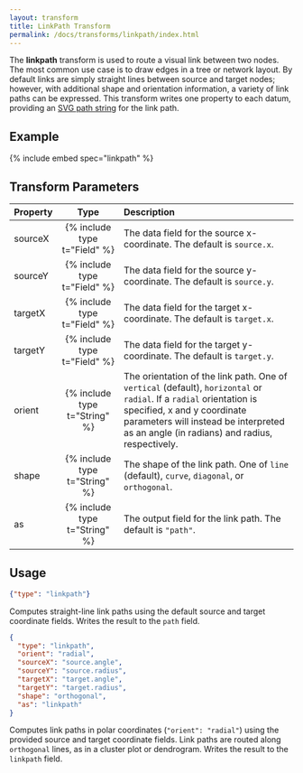 ```yaml
---
layout: transform
title: LinkPath Transform
permalink: /docs/transforms/linkpath/index.html
---
```


The **linkpath** transform is used to route a visual link between two nodes. The most common use case is to draw edges in a tree or network layout. By default links are simply straight lines between source and target nodes; however, with additional shape and orientation information, a variety of link paths can be expressed. This transform writes one property to each datum, providing an [SVG path string](https://developer.mozilla.org/en-US/docs/Web/SVG/Tutorial/Paths) for the link path.

## Example

{% include embed spec="linkpath" %}

## Transform Parameters

| Property | Type                           | Description   |
| :------- | :----------------------------: | :------------ |
| sourceX  | {% include type t="Field" %}   | The data field for the source x-coordinate. The default is `source.x`.|
| sourceY  | {% include type t="Field" %}   | The data field for the source y-coordinate. The default is `source.y`.|
| targetX  | {% include type t="Field" %}   | The data field for the target x-coordinate. The default is `target.x`.|
| targetY  | {% include type t="Field" %}   | The data field for the target y-coordinate. The default is `target.y`.|
| orient   | {% include type t="String" %}  | The orientation of the link path. One of `vertical` (default), `horizontal` or `radial`. If a `radial` orientation is specified, x and y coordinate parameters will instead be interpreted as an angle (in radians) and radius, respectively.|
| shape    | {% include type t="String" %}  | The shape of the link path. One of `line` (default), `curve`, `diagonal`, or `orthogonal`.|
| as       | {% include type t="String" %}  | The output field for the link path. The default is `"path"`.|


## Usage

```json
{"type": "linkpath"}
```

Computes straight-line link paths using the default source and target coordinate fields. Writes the result to the `path` field.

```json
{
  "type": "linkpath",
  "orient": "radial",
  "sourceX": "source.angle",
  "sourceY": "source.radius",
  "targetX": "target.angle",
  "targetY": "target.radius",
  "shape": "orthogonal",
  "as": "linkpath"
}
```

Computes link paths in polar coordinates (`"orient": "radial"`) using the provided source and target coordinate fields. Link paths are routed along `orthogonal` lines, as in a cluster plot or dendrogram. Writes the result to the `linkpath` field.
